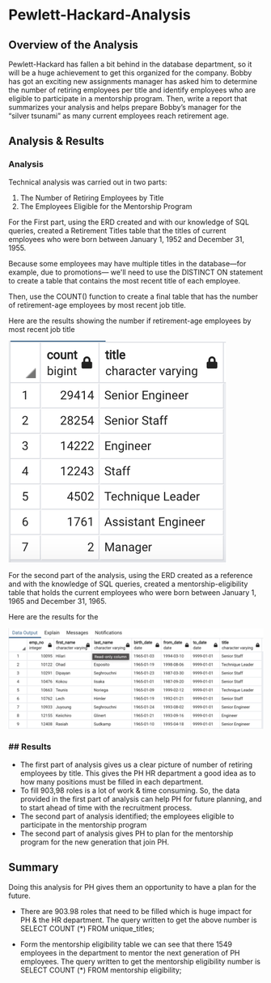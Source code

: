 # Pewlett-Hackard-Analysis
## Overview of the Analysis
Pewlett-Hackard has fallen a bit behind in the database department, so it will be a huge achievement to get this organized for the company. Bobby has got an exciting new assignments manager has asked him to determine the number of retiring employees per title and identify employees who are eligible to participate in a mentorship program. Then, write a report that summarizes your analysis and helps prepare Bobby’s manager for the “silver tsunami” as many current employees reach retirement age.

## Analysis & Results

### Analysis

Technical analysis was carried out in two parts:
1. The Number of Retiring Employees by Title
2. The Employees Eligible for the Mentorship Program

For the First part, using the ERD created and with our knowledge of SQL queries, created a Retirement Titles table that the titles of current employees who were born between January 1, 1952 and December 31, 1955. 

Because some employees may have multiple titles in the database—for example, due to promotions— we'll need to use the DISTINCT ON statement to create a table that contains the most recent title of each employee. 

Then, use the COUNT() function to create a final table that has the number of retirement-age employees by most recent job title.

Here are the results showing the number if retirement-age employees by most recent job title

![](Data/retirement_titles_count.png)

For the second part of the analysis, using the ERD created as a reference and with the knowledge of SQL queries, created a mentorship-eligibility table that holds the current employees who were born between January 1, 1965 and December 31, 1965.

Here are the results for the 

![](Data/Mentorship_Eligibility_image.png)

### ## Results
- The first part of analysis gives us a clear picture of number of retiring employees by title. This gives the PH HR department a good idea as to how many positions must be filled in each department.
- To fill 903,98 roles is a lot of work & time consuming. So, the data provided in the first part of analysis can help PH for future planning, and to start ahead of time with the recruitment process.
- The second part of analysis identified; the employees eligible to participate in the mentorship program
- The second part of analysis gives PH to plan for the mentorship program for the new generation that join PH.

## Summary

Doing this analysis for PH gives them an opportunity to have a plan for the future.

- There are 903.98 roles that need to be filled which is huge impact for PH & the HR department. The query written to get the above number is SELECT COUNT (*) FROM unique_titles;

- Form the mentorship eligibility table we can see that there 1549 employees in the department to mentor the next generation of PH employees. The query written to get the mentorship eligibility number is SELECT COUNT (*) FROM mentorship eligibility;
